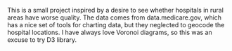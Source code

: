 This is a small project inspired by a desire to see whether hospitals in rural areas have worse quality.  The data comes from data.medicare.gov, which has a nice set of tools for charting data, but they neglected to geocode the hospital locations.  I have always love Voronoi diagrams, so this was an excuse to try D3 library. 